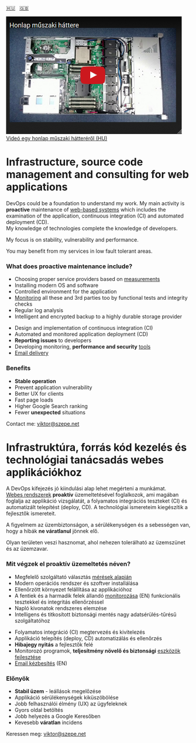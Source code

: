 [:hungary:](#hu)&nbsp;&nbsp;&nbsp;[:uk:](#en)

[![Honlap műszaki háttere](/Honlap-műszaki-háttere.png)  
Videó egy honlap műszaki hátteréről (HU)](https://www.youtube.com/watch?v=dGi6O9naiN8)

# <a name="en"></a>Infrastructure, source code management and consulting for web applications

DevOps could be a foundation to understand my work.
My main activity is **proactive** maintenance of [web-based systems](https://github.com/szepeviktor/debian-server-tools/blob/master/webserver/PHP-development.md)
which includes the examination of the application, continuous integration (CI) and automated deployment (CD).  
My knowledge of technologies complete the knowledge of developers.

My focus is on stability, vulnerability and performance.

You may benefit from my services in low fault tolerant areas.

### What does proactive maintenance include?

- Choosing proper service providers based on [measurements](https://github.com/szepeviktor/wordpress-speedtest)
- Installing modern OS and software
- Controlled environment for the application
- [Monitoring](/monitoring/README.md) all these and 3rd parties too by functional tests and integrity checks
- Regular log analysis
- Intelligent and encrypted backup to a highly durable storage provider

* Design and implementation of continuous integration (CI)
* Automated and monitored application deployment (CD)
* **Reporting issues** to developers
* Developing monitoring, **performance and security** [tools](https://github.com/szepeviktor/)
* [Email delivery](https://github.com/szepeviktor/debian-server-tools/blob/master/mail/README.md)

### Benefits

- **Stable operation**
- Prevent application vulnerability
- Better UX for clients
- Fast page loads
- Higher Google Search ranking
- Fewer **unexpected** situations

Contact me: viktor@szepe.net



# <a name="hu"></a>Infrastruktúra, forrás kód kezelés és technológiai tanácsadás webes applikációkhoz

A DevOps kifejezés jó kiindulási alap lehet megérteni a munkámat.  
[Webes rendszerek](https://github.com/szepeviktor/debian-server-tools/blob/master/webserver/PHP-development.md)
**proaktív** üzemeltetésével foglalkozok, ami magában foglalja az applikáció vizsgálatát,
a folyamatos integrációs teszteket (CI) és automatizált telepítést (deploy, CD).
A&nbsp;technológiai ismereteim kiegészítik a fejlesztők ismereteit.

A figyelmem az üzembiztonságon, a sérülékenységen és a sebességen van,
hogy a hibák **ne váratlanul** jönnek elő.

Olyan területen veszi hasznomat, ahol nehezen tolerálható az üzemszünet és az üzemzavar.

### Mit végzek el proaktív üzemeltetés néven?

- Megfelelő szolgáltató választás [mérések alapján](https://github.com/szepeviktor/wordpress-speedtest)
- Modern operációs rendszer és szoftver installálása
- Ellenőrzött környezet felállítása az applikációhoz
- A fentiek és a harmadik felek állandó [monitorozása](/monitoring/README.md) (EN)
  funkcionális tesztekkel és integritás ellenőrzéssel
- Napló kivonatok rendszeres elemzése
- Intelligens és titkosított biztonsági mentés nagy adatsérülés-tűrésű szolgáltatóhoz

* Folyamatos integráció (CI) megtervezés és kivitelezés
* Applikáció telepítés (deploy, CD) automatizálás és ellenőrzés
* **Hibajegy nyitás** a fejlesztők felé
* Monitorozó programok, **teljesítmény növelő és biztonsági** [eszközök fejlesztése](https://github.com/szepeviktor/)
* [Email kézbesítés](https://github.com/szepeviktor/debian-server-tools/blob/master/mail/README.md) (EN)

### Előnyök

- **Stabil üzem** - leállások megelőzése
- Applikáció sérülékenységek kiküszöbölése
- Jobb felhasználói élmény (UX) az ügyfeleknek
- Gyors oldal betöltés
- Jobb helyezés a Google Keresőben
- Kevesebb **váratlan** incidens

Keressen meg: viktor@szepe.net

